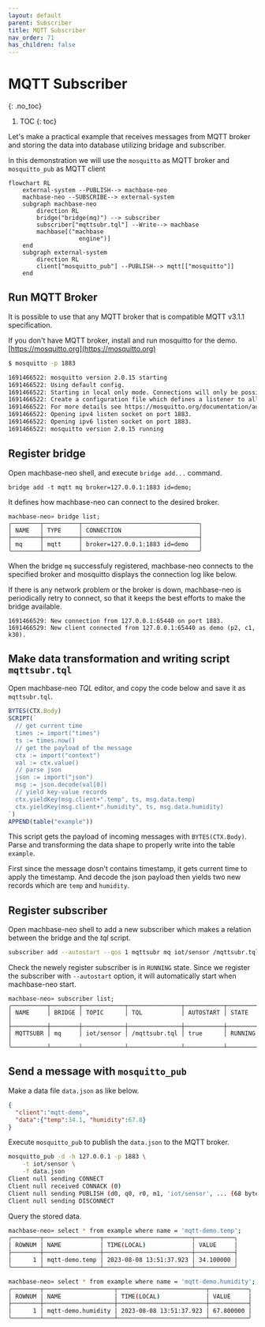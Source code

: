 ```yaml
---
layout: default
parent: Subscriber
title: MQTT Subscriber
nav_order: 71
has_children: false
---
```


# MQTT Subscriber
{: .no_toc}

1. TOC
{: toc}

Let's make a practical example that receives messages from MQTT broker and storing the data into database utilizing bridage and subscriber.

In this demonstration we will use the `mosquitto` as MQTT broker and `mosquitto_pub` as MQTT client

```mermaid
flowchart RL
    external-system --PUBLISH--> machbase-neo
    machbase-neo --SUBSCRIBE--> external-system
    subgraph machbase-neo
        direction RL
        bridge("bridge(mq)") --> subscriber
        subscriber["mqttsubr.tql"] --Write--> machbase
        machbase[("machbase
                    engine")]
    end
    subgraph external-system
        direction RL
        client["mosquitto_pub"] --PUBLISH--> mqtt[["mosquitto"]]
    end
```

## Run MQTT Broker

It is possible to use that any MQTT broker that is compatible MQTT v3.1.1 specification.

If you don't have MQTT broker, install and run mosquitto for the demo. [https://mosquitto.org](https://mosquitto.org)

```sh
$ mosquitto -p 1883

1691466522: mosquitto version 2.0.15 starting
1691466522: Using default config.
1691466522: Starting in local only mode. Connections will only be possible from clients running on this machine.
1691466522: Create a configuration file which defines a listener to allow remote access.
1691466522: For more details see https://mosquitto.org/documentation/authentication-methods/
1691466522: Opening ipv4 listen socket on port 1883.
1691466522: Opening ipv6 listen socket on port 1883.
1691466522: mosquitto version 2.0.15 running
```

## Register bridge

Open machbase-neo shell, and execute `bridge add...` command.

```
bridge add -t mqtt mq broker=127.0.0.1:1883 id=demo;
```

It defines how machbase-neo can connect to the desired broker.

```
machbase-neo» bridge list;
╭────────┬──────────┬─────────────────────────────────╮
│ NAME   │ TYPE     │ CONNECTION                      │
├────────┼──────────┼─────────────────────────────────┤
│ mq     │ mqtt     │ broker=127.0.0.1:1883 id=demo   │
╰────────┴──────────┴─────────────────────────────────╯
```

When the bridge `mq` successfuly registered, machbase-neo connects to the specified broker and mosquitto displays the connection log like below.

If there is any network problem or the broker is down, 
machbase-neo is periodically retry to connect,
so that it keeps the best efforts to make the bridge available.

```
1691466529: New connection from 127.0.0.1:65440 on port 1883.
1691466529: New client connected from 127.0.0.1:65440 as demo (p2, c1, k30).
```

## Make data transformation and writing script `mqttsubr.tql`

Open machbase-neo *TQL* editor, and copy the code below and save it as `mqttsubr.tql`.

```js
BYTES(CTX.Body)
SCRIPT(`
  // get current time
  times := import("times")
  ts := times.now()
  // get the payload of the message
  ctx := import("context")
  val := ctx.value()
  // parse json
  json := import("json")
  msg := json.decode(val[0])
  // yield key-value records
  ctx.yieldKey(msg.client+".temp", ts, msg.data.temp)
  ctx.yieldKey(msg.client+".humidity", ts, msg.data.humidity)
`)
APPEND(table("example"))
```

This script gets the payload of incoming messages with `BYTES(CTX.Body)`. 
Parse and transforming the data shape to properly write into the table `example`.

First since the message dosn't contains timestamp, it gets current time to apply the timestamp.
And decode the json payload then yields two new records which are `temp` and `humidity`.

## Register subscriber

Open machbase-neo shell to add a new subscriber which makes a relation between the bridge and the *tql* script.

```sh
subscriber add --autostart --qos 1 mqttsubr mq iot/sensor /mqttsubr.tql;
```

Check the newely register subscriber is in `RUNNING` state.
Since we register the subscriber with `--autostart` option, it will automatically start when machbase-neo start.

```
machbase-neo» subscriber list;
╭──────────┬────────┬────────────┬───────────────┬───────────┬─────────╮
│ NAME     │ BRIDGE │ TOPIC      │ TQL           │ AUTOSTART │ STATE   │
├──────────┼────────┼────────────┼───────────────┼───────────┼─────────┤
│ MQTTSUBR │ mq     │ iot/sensor │ /mqttsubr.tql │ true      │ RUNNING │
╰──────────┴────────┴────────────┴───────────────┴───────────┴─────────╯
```

## Send a message with `mosquitto_pub`

Make a data file `data.json` as like below.

```json
{
  "client":"mqtt-demo",
  "data":{"temp":34.1, "humidity":67.8}
}
``` 

Execute `mosquitto_pub` to publish the `data.json` to the MQTT broker.

```sh
mosquitto_pub -d -h 127.0.0.1 -p 1883 \
    -t iot/sensor \
    -f data.json
Client null sending CONNECT
Client null received CONNACK (0)
Client null sending PUBLISH (d0, q0, r0, m1, 'iot/sensor', ... (68 bytes))
Client null sending DISCONNECT
```

Query the stored data.

```sh
machbase-neo» select * from example where name = 'mqtt-demo.temp';
╭────────┬────────────────┬─────────────────────────┬───────────╮
│ ROWNUM │ NAME           │ TIME(LOCAL)             │ VALUE     │
├────────┼────────────────┼─────────────────────────┼───────────┤
│      1 │ mqtt-demo.temp │ 2023-08-08 13:51:37.923 │ 34.100000 │
╰────────┴────────────────┴─────────────────────────┴───────────╯

machbase-neo» select * from example where name = 'mqtt-demo.humidity';
╭────────┬────────────────────┬─────────────────────────┬───────────╮
│ ROWNUM │ NAME               │ TIME(LOCAL)             │ VALUE     │
├────────┼────────────────────┼─────────────────────────┼───────────┤
│      1 │ mqtt-demo.humidity │ 2023-08-08 13:51:37.923 │ 67.800000 │
╰────────┴────────────────────┴─────────────────────────┴───────────╯
```